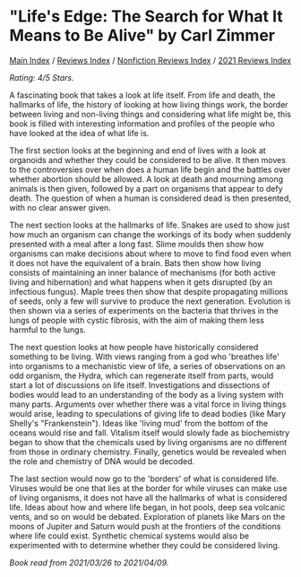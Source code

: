 # "Life's Edge: The Search for What It Means to Be Alive" by Carl Zimmer

[Main Index](../../../README.md) / [Reviews Index](../../README.md) / [Nonfiction Reviews Index](../README.md) / [2021 Reviews Index](README.md)

*Rating: 4/5 Stars.*

A fascinating book that takes a look at life itself. From life and death, the hallmarks of life, the history of looking at how living things work, the border between living and non-living things and considering what life might be, this book is filled with interesting information and profiles of the people who have looked at the idea of what life is.

The first section looks at the beginning and end of lives with a look at organoids and whether they could be considered to be alive. It then moves to the controversies over when does a human life begin and the battles over whether abortion should be allowed. A look at death and mourning among animals is then given, followed by a part on organisms that appear to defy death. The question of when a human is considered dead is then presented, with no clear answer given.

The next section looks at the hallmarks of life. Snakes are used to show just how much an organism can change the workings of its body when suddenly presented with a meal after a long fast. Slime moulds then show how organisms can make decisions about where to move to find food even when it does not have the equivalent of a brain. Bats then show how living consists of maintaining an inner balance of mechanisms (for both active living and hibernation) and what happens when it gets disrupted (by an infectious fungus). Maple trees then show that despite propagating millions of seeds, only a few will survive to produce the next generation. Evolution is then shown via a series of experiments on the bacteria that thrives in the lungs of people with cystic fibrosis, with the aim of making them less harmful to the lungs.

The next question looks at how people have historically considered something to be living. With views ranging from a god who 'breathes life' into organisms to a mechanistic view of life, a series of observations on an odd organism, the Hydra, which can regenerate itself from parts, would start a lot of discussions on life itself. Investigations and dissections of bodies would lead to an understanding of the body as a living system with many parts. Arguments over whether there was a vital force in living things would arise, leading to speculations of giving life to dead bodies (like Mary Shelly's "Frankenstein"). Ideas like 'living mud' from the bottom of the oceans would rise and fall. Vitalism itself would slowly fade as biochemistry began to show that the chemicals used by living organisms are no different from those in ordinary chemistry. Finally, genetics would be revealed when the role and chemistry of DNA would be decoded.

The last section would now go to the 'borders' of what is considered life. Viruses would be one that lies at the border for while viruses can make use of living organisms, it does not have all the hallmarks of what is considered life. Ideas about how and where life began, in hot pools, deep sea volcanic vents, and so on would be debated. Exploration of planets like Mars on the moons of Jupiter and Saturn would push at the frontiers of the conditions where life could exist. Synthetic chemical systems would also be experimented with to determine whether they could be considered living.

*Book read from 2021/03/26 to 2021/04/09.*
